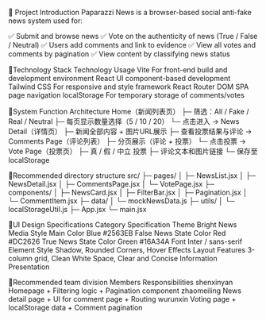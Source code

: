 📰 Project Introduction 
Paparazzi News is a browser-based social anti-fake news system used for: 

✅ Submit and browse news
✅ Vote on the authenticity of news (True / False / Neutral)
✅ Users add comments and link to evidence
✅ View all votes and comments by pagination
✅ View content by classifying news status


🎯Technology Stack
Technology	             Usage
Vite	              For front-end build and development environment
React	              UI component-based development
Tailwind CSS	      For responsive and style framework
React Router DOM	SPA    page navigation
localStorage	      For temporary storage of comments/votes

🧩System Function Architecture
Home（新闻列表页）
 ├─ 筛选：All / Fake / Real / Neutral
 ├─ 每页显示数量选择（5 / 10 / 20）
 └─ 点击进入 →
News Detail（详情页）
 ├─ 新闻全部内容 + 图片URL展示
 ├─ 查看投票结果与评论 →
Comments Page（评论列表）
 ├─ 分页展示（评论 + 投票）
 └─ 点击投票 →
Vote Page（投票页）
 ├─ 真 / 假 / 中立 投票
 ├─ 评论文本和图片链接
 └─ 保存至 localStorage

 📁Recommended directory structure
 src/
 ├─ pages/
 │   ├─ NewsList.jsx
 │   ├─ NewsDetail.jsx
 │   ├─ CommentsPage.jsx
 │   └─ VotePage.jsx
 ├─ components/
 │   ├─ NewsCard.jsx
 │   ├─ FilterBar.jsx
 │   ├─ Pagination.jsx
 │   └─ CommentItem.jsx
 ├─ data/
 │   └─ mockNewsData.js
 ├─ utils/
 │   └─ localStorageUtil.js
 ├─ App.jsx
 └─ main.jsx

🎨UI Design Specifications
Category	                       Specification
Theme	                      Bright News Media Style
Main Color	                  Blue #2563EB
False News State Color	      Red #DC2626
True News State Color	        Green #16A34A
Font	                       Inter / sans-serif
Element Style	         Shadow, Rounded Corners, Hover Effects
Layout Features	   3-column grid, Clean White Space, Clear and  Concise Information Presentation


👥Recommended team division
Members                  Responsibilities
shenxinyan    Homepage + Filtering logic + Pagination component
zhaomeiling	  News detail page + UI for comment page + Routing
wurunxin	    Voting page + localStorage data + Comment pagination  